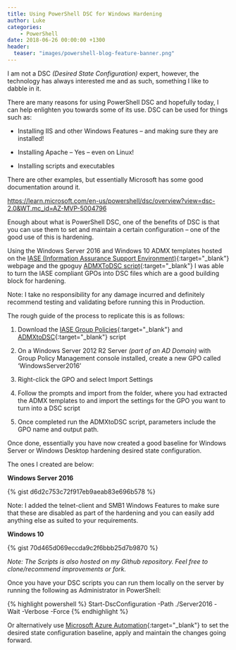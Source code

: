 ```yaml
---
title: Using PowerShell DSC for Windows Hardening
author: Luke
categories:
    - PowerShell
date: 2018-06-26 00:00:00 +1300
header:
  teaser: "images/powershell-blog-feature-banner.png"
---
```

I am not a DSC *(Desired State Configuration)* expert, however, the technology
has always interested me and as such, something I like to dabble in it.

There are many reasons for using PowerShell DSC and hopefully today, I can help
enlighten you towards some of its use. DSC can be used for things such as:

- Installing IIS and other Windows Features – and making sure they are installed!

- Installing Apache – Yes – even on Linux!

- Installing scripts and executables

There are other examples, but essentially Microsoft has some good documentation
around it.

<https://learn.microsoft.com/en-us/powershell/dsc/overview?view=dsc-2.0&WT.mc_id=AZ-MVP-5004796>

Enough about what is PowerShell DSC, one of the benefits of DSC is that you can
use them to set and maintain a certain configuration – one of the good use of
this is hardening.

Using the Windows Server 2016 and Windows 10 ADMX templates hosted on
the [IASE (Information Assurance Support
Environment)](https://iase.disa.mil/stigs/gpo/Pages/index.aspx){:target="_blank"} webpage and the
gpoguy [ADMXToDSC script](https://github.com/gpoguy/ADMXToDSC){:target="_blank"} I was able to
turn the IASE compliant GPOs into DSC files which are a good building block for
hardening.

Note: I take no responsibility for any damage incurred and definitely recommend testing and validating before running this in Production.

The rough guide of the process to replicate this is as follows:

1. Download the [IASE Group  Policies](https://iase.disa.mil/stigs/gpo/Pages/index.aspx){:target="_blank"} and
    [ADMXtoDSC](https://github.com/gpoguy/ADMXToDSC){:target="_blank"} script

2. On a Windows Server 2012 R2 Server *(part of an AD Domain)* with Group Policy
    Management console installed, create a new GPO called ‘WindowsServer2016’

3. Right-click the GPO and select Import Settings

4. Follow the prompts and import from the folder, where you had extracted the
    ADMX templates to and import the settings for the GPO you want to turn into
    a DSC script

5. Once completed run the ADMXtoDSC script, parameters include the GPO name and
    output path.

Once done, essentially you have now created a good baseline for Windows Server
or Windows Desktop hardening desired state configuration.

The ones I created are below:

**Windows Server 2016**

{% gist d6d2c753c72f917eb9aeab83e696b578 %}

Note: I added the telnet-client and SMB1 Windows Features to make sure that
these are disabled as part of the hardening and you can easily add anything else as suited to your requirements.

**Windows 10**

{% gist 70d465d069eccda9c2f6bbb25d7b9870 %}

*Note: The Scripts is also hosted on my Github repository. Feel free to
clone/recommend improvements or fork.*

Once you have your DSC scripts you can run them locally on the server by running
the following as Administrator in PowerShell:

{% highlight powershell %}
Start-DscConfiguration -Path ./Server2016 -Wait -Verbose -Force
{% endhighlight %}

Or alternatively use [Microsoft Azure
Automation](https://learn.microsoft.com/en-us/azure/automation/automation-dsc-overview?WT.mc_id=AZ-MVP-5004796){:target="_blank"}
to set the desired state configuration baseline, apply and maintain the changes
going forward.
